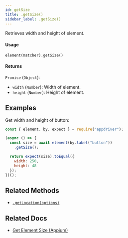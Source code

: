 ```yaml
---
id: getSize
title: .getSize()
sidebar_label: .getSize()
---
```


Retrieves width and height of element.

#### Usage

```text
element(matcher).getSize()
```

#### Returns

`Promise` (`Object`):
  - `width` (`Number`): Width of element.
  - `height` (`Number`): Height of element.

## Examples

Get width and height of button:

```javascript
const { element, by, expect } = require("appdriver");

(async () => {
  const size = await element(by.label("button"))
    .getSize();

  return expect(size).toEqual({
    width: 250,
    height: 48
  });
})();
```

## Related Methods

- [`.getLocation(options)`](./getLocation.md)

## Related Docs

- [Get Element Size (Appium)](http://appium.io/docs/en/commands/element/attributes/size/)